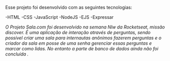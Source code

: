 Esse projeto foi desenvolvido com as seguintes tecnologias:

-HTML
-CSS
-JavaScript
-NodeJS
-EJS
-Expressar

<i> O Projeto Sala.com foi desenvolvido na semana Nlw da Rocketseat, missão discover. É uma aplicação de interação através de perguntas, sendo possível criar uma sala para internautas anônimos fazerem perguntas e o criador da sala em posse de uma senha gerenciar essas perguntas e marcar como lidas. No entanto a parte de banco de dados ainda não foi concluída .</i>


